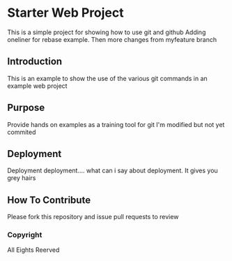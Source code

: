 # Starter Web Project

This is a simple project for showing how to use git and github
Adding oneliner for rebase example. Then more changes from myfeature branch

## Introduction

This is an example to show the use of the various git commands in an example web project

## Purpose

Provide hands on examples as a training tool for git
I'm modified but not yet commited

## Deployment

Deployment deployment.... what can i say about deployment.
It gives you grey hairs

## How To Contribute

Please fork this repository and issue pull requests to review

### Copyright

All Eights Reerved